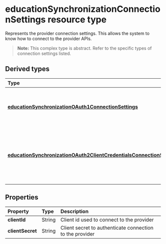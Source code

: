 # educationSynchronizationConnectionSettings resource type

Represents the provider connection settings. This allows the system to know how to connect to the provider APIs. 

> **Note:** This complex type is abstract. Refer to the specific types of connection settings listed.

## Derived types
| Type | Description | 
|:-|:-|
| [**educationSynchronizationOAuth1ConnectionSettings**](educationSynchronizationOAuth1ConnectionSettings.md) | Use this type to provide OAuth1 connection settings |
| [**educationSynchronizationOAuth2ClientCredentialsConnectionSettings**](educationSynchronizationOAuth2ClientCredentialsConnectionSettings.md) | Use this type to provide OAuth2 Client Credentials Grant connection settings |

## Properties

| Property | Type | Description |
|:-|:-|:-|
| **clientId** | String |  Client id used to connect to the provider |
| **clientSecret** | String |  Client secret to authenticate connection to the provider |